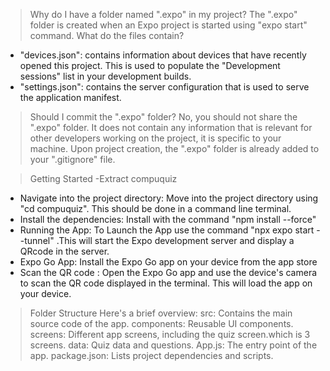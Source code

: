 > Why do I have a folder named ".expo" in my project?
The ".expo" folder is created when an Expo project is started using "expo start" command.
> What do the files contain?
- "devices.json": contains information about devices that have recently opened this project. This is used to populate the "Development sessions" list in your development builds.
- "settings.json": contains the server configuration that is used to serve the application manifest.
> Should I commit the ".expo" folder?
No, you should not share the ".expo" folder. It does not contain any information that is relevant for other developers working on the project, it is specific to your machine.
Upon project creation, the ".expo" folder is already added to your ".gitignore" file.

>Getting Started
-Extract compuquiz
- Navigate into the project directory: Move into the project directory using "cd compuquiz". This should be done in a command line terminal.
- Install the dependencies: Install with the command "npm install --force"
- Running the App: To Launch the App use the command 
"npx expo start --tunnel" .This will start the Expo development server and display a QRcode in the server.
- Expo Go App: Install the Expo Go app on your device from the app store
- Scan the QR code : Open the Expo Go app and use the device's camera to scan the QR code displayed in the terminal. This will load the app on your device.

>Folder Structure
Here's a brief overview:
src: Contains the main source code of the app.
components: Reusable UI components.
screens: Different app screens, including the quiz screen.which is 3 screens.
data: Quiz data and questions.
App.js: The entry point of the app.
package.json: Lists project dependencies and scripts.